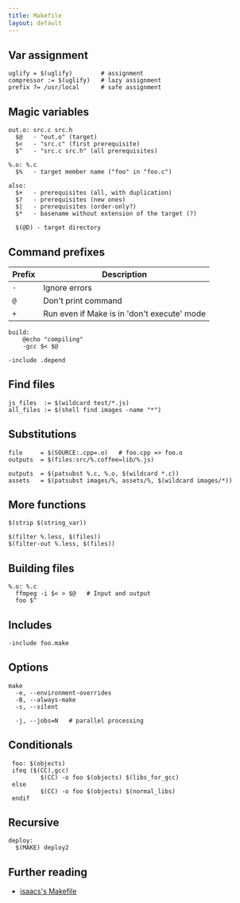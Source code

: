 ```yaml
---
title: Makefile
layout: default
---
```


## Var assignment

    uglify = $(uglify)        # assignment
    compressor := $(uglify)   # lazy assignment
    prefix ?= /usr/local      # safe assignment

## Magic variables

    out.o: src.c src.h
      $@   - "out.o" (target)
      $<   - "src.c" (first prerequisite)
      $^   - "src.c src.h" (all prerequisites)

    %.o: %.c
      $%   - target member name ("foo" in "foo.c")

    also:
      $+   - prerequisites (all, with duplication)
      $?   - prerequisites (new ones)
      $|   - prerequisites (order-only?)
      $*   - basename without extension of the target (?)

      $(@D) - target directory

## Command prefixes

| Prefix | Description |
| ------ | ----------- |
| `-` | Ignore errors |
| `@` | Don't print command |
| `+` | Run even if Make is in 'don't execute' mode |

    build:
        @echo "compiling"
        -gcc $< $@

    -include .depend

## Find files

    js_files  := $(wildcard test/*.js)
    all_files := $(shell find images -name "*")

## Substitutions

    file     = $(SOURCE:.cpp=.o)   # foo.cpp => foo.o
    outputs  = $(files:src/%.coffee=lib/%.js)

    outputs  = $(patsubst %.c, %.o, $(wildcard *.c))
    assets   = $(patsubst images/%, assets/%, $(wildcard images/*))

## More functions

    $(strip $(string_var))

    $(filter %.less, $(files))
    $(filter-out %.less, $(files))

## Building files

    %.o: %.c
      ffmpeg -i $< > $@   # Input and output
      foo $^

## Includes

    -include foo.make

## Options

    make
      -e, --environment-overrides
      -B, --always-make
      -s, --silent

      -j, --jobs=N   # parallel processing

## Conditionals

     foo: $(objects)
     ifeq ($(CC),gcc)
             $(CC) -o foo $(objects) $(libs_for_gcc)
     else
             $(CC) -o foo $(objects) $(normal_libs)
     endif

## Recursive

    deploy:
      $(MAKE) deploy2

## Further reading

 * [isaacs's Makefile](https://gist.github.com/isaacs/62a2d1825d04437c6f08)
